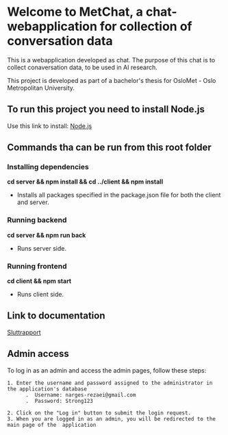 # Welcome to MetChat, a chat-webapplication for collection of conversation data

This is a webapplication developed as chat. The purpose of this chat is to collect conaversation data, to be used in AI research.

This project is developed as part of a bachelor's thesis for OsloMet - Oslo Metropolitan University.

## To run this project you need to install Node.js

Use this link to install: [Node.js](https://nodejs.org/en)

## Commands tha can be run from this root folder

### Installing dependencies

**cd server && npm install && cd ../client && npm install**

- Installs all packages specified in the package.json file for both the client and server.

### Running backend

**cd server && npm run back**

- Runs server side.

### Running frontend

**cd client && npm start**

- Runs client side.

## Link to documentation

[Sluttrapport](https://docs.google.com/document/d/1gGjynaqrZl73bSMSA6fjgzKabltbjRZdIuUADuQDyY4/edit?usp=sharing)

## Admin access

To log in as an admin and access the admin pages, follow these steps:

    1. Enter the username and password assigned to the administrator in the application's database
          .  Username: narges-rezaei@gmail.com
          .  Password: Strong123

    2. Click on the "Log in" button to submit the login request.
    3. When you are logged in as an admin, you will be redirected to the main page of the  application
